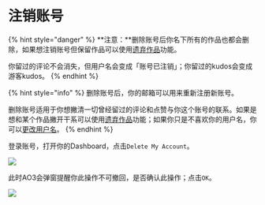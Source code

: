 # 注销账号

{% hint style="danger" %}
**注意：**删除账号后你名下所有的作品也都会删除，如果想注销账号但保留作品可以使用[遗弃作品](../chuang-zuo-zhe-zhi-nan/fa-wen-bai-ke/yi-qi-zuo-pin-orphan-work.md)功能。

你留过的评论不会消失，但用户名会变成「账号已注销」；你留过的kudos会变成游客kudos。
{% endhint %}

{% hint style="info" %}
删除账号后，你的邮箱可以用来重新注册新账号。

删除账号适用于你想撇清一切曾经留过的评论和点赞与你这个账号的联系。如果是想和某个作品撇开干系可以使用[遗弃作品](../chuang-zuo-zhe-zhi-nan/fa-wen-bai-ke/yi-qi-zuo-pin-orphan-work.md)功能；如果你只是不喜欢你的用户名，你可以[更改用户名](geng-gai-yong-hu-ming-user-name.md)。
{% endhint %}

登录账号，打开你的Dashboard，点击`Delete My Account`。

![](../.gitbook/assets/MTXX\_MH20230317\_165310996.jpg)

此时AO3会弹窗提醒你此操作不可撤回，是否确认此操作；点击`OK`。

![](../.gitbook/assets/XUDTER}$SOWZMKNYP\`\)CE\_6.png)
